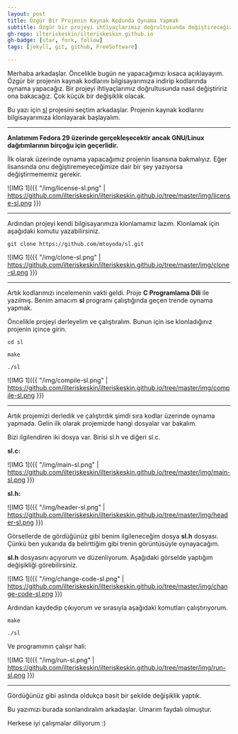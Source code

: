 ```yaml
---
layout: post
title: Özgür Bir Projenin Kaynak Kodunda Oynama Yapmak
subtitle: Özgür bir projeyi ihtiyaçlarımız doğrultusunda değiştireceğiz.
gh-repo: ilteriskeskin/ilteriskeskin.github.io
gh-badge: [star, fork, follow]
tags: [jekyll, git, github, FreeSoftware]

---
```


Merhaba arkadaşlar. Öncelikle bugün ne yapacağımızı kısaca açıklayayım. Özgür bir projenin kaynak kodlarını bilgisayarımıza indirip kodlarında oynama yapacağız. Bir projeyi ihtiyaçlarımız doğrultusunda nasıl değiştiririz ona bakacağız. Çok küçük bir değişiklik olacak.

Bu yazı için [sl](https://github.com/mtoyoda/sl/) projesini seçtim arkadaşlar. Projenin kaynak kodlarını bilgisayarımıza klonlayarak başlayalım.

---------------------------------------

**Anlatımım Fedora 29 üzerinde gerçekleşecektir ancak GNU/Linux dağıtımlarının birçoğu için geçerlidir.**

İlk olarak üzerinde oynama yapacağımız projenin lisansına bakmalıyız. Eğer lisansında onu değiştiremeyeceğimize dair bir şey yazıyorsa değiştirmememiz gerekir.

![IMG 1]({{ "/img/license-sl.png" | https://github.com/ilteriskeskin/ilteriskeskin.github.io/tree/master/img/license-sl.png }})

---------------------------------------

Ardından projeyi kendi bilgisayarımıza klonlamamız lazım. Klonlamak için aşağıdaki komutu yazabilirsiniz.

```
git clone https://github.com/mtoyoda/sl.git
```

![IMG 1]({{ "/img/clone-sl.png" | https://github.com/ilteriskeskin/ilteriskeskin.github.io/tree/master/img/clone-sl.png }})

---------------------------------------

Artık kodlarımızı incelemenin vakti geldi. Proje **C Programlama Dili** ile yazılmış. Benim amacım **sl** programı çalıştığında geçen trende oynama yapmak.

Öncelikle projeyi derleyelim ve çalıştıralım. Bunun için ise klonladığınız projenin içince girin.

```
cd sl

make

./sl
```

![IMG 1]({{ "/img/compile-sl.png" | https://github.com/ilteriskeskin/ilteriskeskin.github.io/tree/master/img/compile-sl.png }})

---------------------------------------

Artık projemizi derledik ve çalıştırdık şimdi sıra kodlar üzerinde oynama yapmada. Gelin ilk olarak projemizde hangi dosyalar var bakalım.

Bizi ilgilendiren iki dosya var. Birisi sl.h ve diğeri sl.c.

**sl.c:**

![IMG 1]({{ "/img/main-sl.png" | https://github.com/ilteriskeskin/ilteriskeskin.github.io/tree/master/img/main-sl.png }})

**sl.h:**

![IMG 1]({{ "/img/header-sl.png" | https://github.com/ilteriskeskin/ilteriskeskin.github.io/tree/master/img/header-sl.png }})

Görsellerde de gördüğünüz gibi benim ilgileneceğim dosya **sl.h** dosyası. Çünkü ben yukarıda da belirttiğim gibi trenin görüntüsüyle oynayacağım.

**sl.h** dosyasını açıyorum ve düzenliyorum. Aşağıdaki görselde yaptığım değişikliği görebilirsiniz.

![IMG 1]({{ "/img/change-code-sl.png" | https://github.com/ilteriskeskin/ilteriskeskin.github.io/tree/master/img/change-code-sl.png }})

Ardından kaydedip çıkıyorum ve sırasıyla aşağıdaki komutları çalıştırıyorum.

```
make

./sl
```

Ve programımın çalışır hali:

![IMG 1]({{ "/img/run-sl.png" | https://github.com/ilteriskeskin/ilteriskeskin.github.io/tree/master/img/run-sl.png }})

---------------------------------------

Gördüğünüz gibi aslında oldukça basit bir şekilde değişiklik yaptık.

Bu yazımızı burada sonlandıralım arkadaşlar. Umarım faydalı olmuştur.

Herkese iyi çalışmalar diliyorum :)
